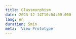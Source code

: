 ```yaml
---
title: Glassmorphism
date: 2023-12-14T10:04:00.000
lang: en
duration: 5min
meta: 'View Prototype'
---
```




<Glassmorphism />
